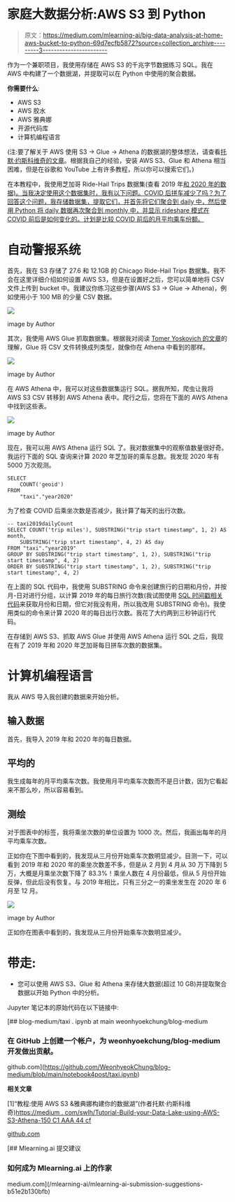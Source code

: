 # 家庭大数据分析:AWS S3 到 Python

> 原文：<https://medium.com/mlearning-ai/big-data-analysis-at-home-aws-bucket-to-python-69d7ecfb5872?source=collection_archive---------3----------------------->

作为一个兼职项目，我使用存储在 AWS S3 的千兆字节数据练习 SQL。我在 AWS 中构建了一个数据湖，并提取可以在 Python 中使用的聚合数据。

**你需要什么**:

*   AWS S3
*   AWS 胶水
*   AWS 雅典娜
*   开源代码库
*   计算机编程语言

(注:要了解关于 AWS 使用 S3 -> Glue -> Athena 的数据湖的整体想法，请查看[托默·约斯科维奇的文章](/swlh/tutorial-build-your-data-lake-using-aws-s3-athena-150c1aaa44cf)。根据我自己的经验，安装 AWS S3、Glue 和 Athena 相当困难，但是在谷歌和 YouTube 上有许多教程，所以你可以搜索它们。)

在本教程中，我使用芝加哥 Ride-Hail Trips 数据集(查看 2019 年[和 2020 年](https://data.cityofchicago.org/Transportation/Transportation-Network-Providers-Trips-2019/iu3g-qa69)[的数据)。当我决定使用这个数据集时，我有以下问题。COVID 后拼车减少了吗？为了回答这个问题，我存储数据集，提取它们，并首先将它们聚合到 daily 中，然后使用 Python 将 daily 数据再次聚合到 monthly 中，并显示 rideshare 模式在 COVID 前后是如何变化的。计划是比较 COVID 前后的月平均乘车份额。](https://data.cityofchicago.org/Transportation/Transportation-Network-Providers-Trips-2020/rmc8-eqv4)

# 自动警报系统

首先，我在 S3 存储了 27.6 和 12.1GB 的 Chicago Ride-Hail Trips 数据集。我不会在这里详细介绍如何设置 AWS S3，但是在设置好之后，您可以简单地将 CSV 文件上传到 bucket 中。我建议你练习这些步骤(AWS S3 -> Glue -> Athena)，例如使用小于 100 MB 的少量 CSV 数据。

![](img/193833b5979024e25566457601f48009.png)

image by Author

其次，我使用 AWS Glue 抓取数据集。根据我对阅读 [Tomer Yoskovich 的文章](/swlh/tutorial-build-your-data-lake-using-aws-s3-athena-150c1aaa44cf)的理解，Glue 将 CSV 文件转换成列类型，就像你在 Athena 中看到的那样。

![](img/b29b03af70611f3f19c59650eb5c25da.png)

image by Author

在 AWS Athena 中，我可以对这些数据集运行 SQL。据我所知，爬虫让我将 AWS S3 CSV 转移到 AWS Athena 表中。爬行之后，您将在下面的 AWS Athena 中找到这些表。

![](img/a7b5f0f86ec7e85801bc0fd5b69919f5.png)

image by Author

现在，我可以用 AWS Athena 运行 SQL 了。我对数据集中的观察值数量很好奇。我运行下面的 SQL 查询来计算 2020 年芝加哥的乘车总数。我发现 2020 年有 5000 万次观测。

```
SELECT 
    COUNT('geoid') 
FROM
    "taxi"."year2020"
```

为了检查 COVID 后乘坐次数是否减少，我计算了每天的出行次数。

```
-- taxi2019dailyCount
SELECT COUNT('trip miles'), SUBSTRING("trip start timestamp", 1, 2) AS month,
    SUBSTRING("trip start timestamp", 4, 2) AS day
FROM "taxi"."year2019" 
GROUP BY SUBSTRING("trip start timestamp", 1, 2), SUBSTRING("trip start timestamp", 4, 2)
ORDER BY SUBSTRING("trip start timestamp", 1, 2), SUBSTRING("trip start timestamp", 4, 2)
```

在上面的 SQL 代码中，我使用 SUBSTRING 命令来创建旅行的日期和月份，并按月-日对进行分组，以计算 2019 年的每日旅行次数(我试图使用 [SQL 时间戳相关代码](https://www.sqltutorial.org/sql-date-functions/how-to-extract-month-from-date-in-sql/)来获取月份和日期，但它对我没有用，所以我改用 SUBSTRING 命令)。我使用类似的命令来计算 2020 年的每日出行次数。我花了大约两到三秒钟运行代码。

在存储到 AWS S3、抓取 AWS Glue 并使用 AWS Athena 运行 SQL 之后，我现在有了 2019 年和 2020 年芝加哥每日拼车次数的数据集。

# 计算机编程语言

我从 AWS 导入我创建的数据来开始分析。

## 输入数据

首先，我导入 2019 年和 2020 年的每日数据。

## 平均的

我生成每年的月平均乘车次数。我使用月平均乘车次数而不是日计数，因为它看起来不那么吵，所以容易看到。

## 测绘

对于图表中的标签，我将乘坐次数的单位设置为 1000 次。然后，我画出每年的月平均乘车次数。

正如你在下图中看到的，我发现从三月份开始乘车次数明显减少。目测一下，可以看到 2019 年和 2020 年的乘坐次数差不多，但是从 2 月到 4 月从 30 万下降到 5 万，大概是月乘坐次数下降了 83.3%！乘坐人数在 4 月份最低，但从 5 月份开始反弹，但此后没有恢复。与 2019 年相比，只有三分之一的乘坐发生在 2020 年 6 月至 12 月。

![](img/073f999a805ed15488da39e5859689fb.png)

image by Author

正如你在图表中看到的，我发现从三月份开始乘车次数明显减少。

# 带走:

*   您可以使用 AWS S3、Glue 和 Athena 来存储大数据(超过 10 GB)并提取聚合数据以开始 Python 中的分析。

Jupyter 笔记本的原始代码在以下链接中:

[](https://github.com/WeonhyeokChung/blog-medium/blob/main/notebook4post/taxi.ipynb) [## blog-medium/taxi . ipynb at main weonhyoekchung/blog-medium

### 在 GitHub 上创建一个帐户，为 weonhyoekchung/blog-medium 开发做出贡献。

github.com](https://github.com/WeonhyeokChung/blog-medium/blob/main/notebook4post/taxi.ipynb) 

**相关文章**

[1]“教程:使用 AWS S3 &雅典娜构建你的数据湖”(作者托默·约斯科维奇)[https://medium . com/swlh/Tutorial-Build-your-Data-Lake-using-AWS-S3-Athena-150 C1 AAA 44 cf](/swlh/tutorial-build-your-data-lake-using-aws-s3-athena-150c1aaa44cf)

[github.com](https://github.com/WeonhyeokChung/blog-medium/blob/main/notebook4post/taxi.ipynb)

[](/mlearning-ai/mlearning-ai-submission-suggestions-b51e2b130bfb) [## Mlearning.ai 提交建议

### 如何成为 Mlearning.ai 上的作家

medium.com](/mlearning-ai/mlearning-ai-submission-suggestions-b51e2b130bfb)